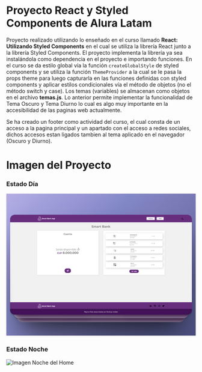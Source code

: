 # Proyecto React y Styled Components de Alura Latam

Proyecto realizado utilizando lo enseñado en el curso llamado **React: Utilizando Styled Components** en el cual se utiliza la librería React junto a la librería Styled Components. El proyecto implementa la librería ya sea instalándola como dependencia en el proyecto e importando funciones. En el curso se da estilo global vía la función `createGlobalStyle` de styled components y se utiliza la función `ThemeProvider` a la cual se le pasa la props theme para luego capturarla en las funciones definidas con styled components y aplicar estilos condicionales vía el método de objetos (no el método switch y case). Los temas (variables) se almacenan como objetos en el archivo **temas.js**. Lo anterior permite implementar la funcionalidad de Tema Oscuro y Tema Diurno lo cual es algo muy importante en la accesibilidad de las paginas web actualmente.

Se ha creado un footer como actividad del curso, el cual consta de un acceso a la pagina principal y un apartado con el acceso a redes sociales, dichos accesos estan ligados tambien al tema aplicado en el navegador (Oscuro y Diurno).

# Imagen del Proyecto

### Estado Día

![Imagen Día del Home](PresentaciónHomeDía.png)

### Estado Noche

![Imagen Noche del Home](PresentaciónHomeNoche.png)
